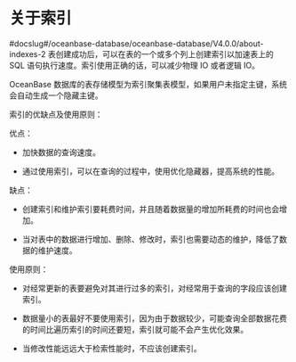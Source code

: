 # 关于索引
#docslug#/oceanbase-database/oceanbase-database/V4.0.0/about-indexes-2
表创建成功后，可以在表的一个或多个列上创建索引以加速表上的 SQL 语句执行速度。索引使用正确的话，可以减少物理 IO 或者逻辑 IO。

OceanBase 数据库的表存储模型为索引聚集表模型，如果用户未指定主键，系统会自动生成一个隐藏主键。

索引的优缺点及使用原则：

优点：

* 加快数据的查询速度。

* 通过使用索引，可以在查询的过程中，使用优化隐藏器，提高系统的性能。

缺点：

* 创建索引和维护索引要耗费时间，并且随着数据量的增加所耗费的时间也会增加。

* 当对表中的数据进行增加、删除、修改时，索引也需要动态的维护，降低了数据的维护速度。

使用原则：

* 对经常更新的表要避免对其进行过多的索引，对经常用于查询的字段应该创建索引。

* 数据量小的表最好不要使用索引，因为由于数据较少，可能查询全部数据花费的时间比遍历索引的时间还要短，索引就可能不会产生优化效果。

* 当修改性能远远大于检索性能时，不应该创建索引。
